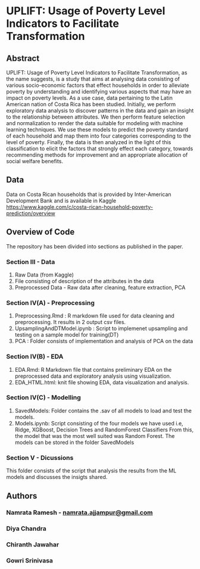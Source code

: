 # UPLIFT: Usage of Poverty Level Indicators to Facilitate Transformation

## Abstract
UPLIFT: Usage of Poverty Level Indicators to Facilitate Transformation, as the name suggests, is a study that aims at analysing data consisting of various socio-economic factors that effect households in order to alleviate poverty by understanding and identifying various aspects that may have an impact on poverty levels. 
As a use case, data pertaining to the Latin American nation of Costa Rica has been studied. Initially, we perform exploratory data analysis to discover patterns in the data and gain an insight to the relationship between attributes. We then perform feature selection and normalization to render the data suitable for modeling with machine learning techniques. We use these models to predict the poverty standard of each household and map them into four categories corresponding to the level of poverty. Finally, the data is then analyzed in the light of this classification to elicit the factors that strongly effect each category, towards recommending methods for improvement and an appropriate allocation of social welfare benefits.

## Data 
Data on Costa Rican households that is provided by Inter-American Development Bank and is available in Kaggle
https://www.kaggle.com/c/costa-rican-household-poverty-prediction/overview

## Overview of Code
The repository has been divided into sections as published in the paper.

### Section III - Data
1. Raw Data (from Kaggle) 
2. File consisting of description of the attributes in the data 
3. Preprocessed Data - Raw data after cleaning, feature extraction, PCA

### Section IV(A) - Preprocessing 
1. Preprocessing.Rmd : R markdown file used for data cleaning and preprocessing. It results in 2 output csv files.
2. UpsamplingAndDTModel.ipynb : Script to implemenet upsampling and testing on a sample model for training(DT)
3. PCA : Folder consists of implementation and analysis of PCA on the data

### Section IV(B) - EDA
1. EDA.Rmd: R Markdown file that contains preliminary EDA on the preprocessed data and exploratory analysis using visualization.
2. EDA_HTML.html: knit file showing EDA, data visualization and analysis.

### Section IV(C) - Modelling
1. SavedModels: Folder contains the .sav of all models to load and test the models.
2. Models.ipynb: Script consisting of the four models we have used i.e, Ridge, XGBoost, Decision Trees and RandomForest Classifiers
From this, the model that was the most well suited was Random Forest.
The models can be stored in the folder SavedModels

### Section V - Dicussions
This folder consists of the script that analysis the results from the ML models and discusses the insigts shared.



## Authors
### Namrata Ramesh - namrata.ajjampur@gmail.com 
### Diya Chandra
### Chiranth Jawahar
### Gowri Srinivasa







